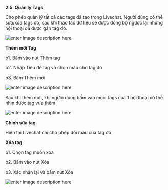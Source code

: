 **2.5. Quản lý Tags**

Cho phép quản lý tất cả các tags đã tạo trong Livechat. Người dùng có thể sửa/xóa tags đó, sau khi thao tác dữ liệu sẽ được đồng bộ ngược lại những hội thoại đã được gán tag đó.

![enter image description here](https://chatbizfly.mediacdn.vn/2022/07/04/chatbot/img_60jpg1656928658.jpg)

**Thêm mới Tag**

b1. Bấm vào nút Thêm tag

b2. Nhập Tiêu đề tag và chọn màu cho tag đó

b3. Bấm Thêm mới

![enter image description here](https://chatbizfly.mediacdn.vn/2022/07/04/chatbot/img_61jpg1656928815.jpg)

Sau khi thêm mới, khi người dùng bấm vào mục Tags của 1 hội thoại có thể nhìn được tag vừa thêm 

![enter image description here](https://chatbizfly.mediacdn.vn/2022/07/04/chatbot/img_63jpg1656929071.jpg)

**Chỉnh sửa tag**

Hiện tại Livechat chỉ cho phép đổi màu của tag đó

**Xóa tag**

b1. Chọn tag muốn xóa

b2. Bấm vào nút Xóa

b3. Xác nhận lại và bấm nút Xóa

![enter image description here](https://chatbizfly.mediacdn.vn/2022/07/04/chatbot/img_62jpg1656928971.jpg)

